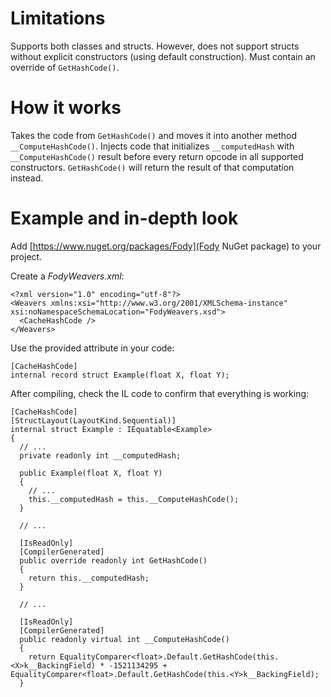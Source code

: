 # Limitations
Supports both classes and structs.
However, does not support structs without explicit constructors (using default construction).
Must contain an override of `GetHashCode()`.

# How it works
Takes the code from `GetHashCode()` and moves it into another method `__ComputeHashCode()`.
Injects code that initializes `__computedHash` with `__ComputeHashCode()` result before
every return opcode in all supported constructors.
`GetHashCode()` will return the result of that computation instead. 

# Example and in-depth look

Add [https://www.nuget.org/packages/Fody](Fody NuGet package) to your project.

Create a *FodyWeavers.xml*:
```
<?xml version="1.0" encoding="utf-8"?>
<Weavers xmlns:xsi="http://www.w3.org/2001/XMLSchema-instance" xsi:noNamespaceSchemaLocation="FodyWeavers.xsd">
  <CacheHashCode />
</Weavers>
```

Use the provided attribute in your code:
```
[CacheHashCode]
internal record struct Example(float X, float Y);
```

After compiling, check the IL code to confirm that everything is working:
```
[CacheHashCode]
[StructLayout(LayoutKind.Sequential)]
internal struct Example : IEquatable<Example>
{
  // ...
  private readonly int __computedHash;

  public Example(float X, float Y)
  {
    // ...
    this.__computedHash = this.__ComputeHashCode();
  }

  // ...

  [IsReadOnly]
  [CompilerGenerated]
  public override readonly int GetHashCode()
  {
    return this.__computedHash;
  }

  // ...

  [IsReadOnly]
  [CompilerGenerated]
  public readonly virtual int __ComputeHashCode()
  {
    return EqualityComparer<float>.Default.GetHashCode(this.<X>k__BackingField) * -1521134295 + EqualityComparer<float>.Default.GetHashCode(this.<Y>k__BackingField);
  }

```

